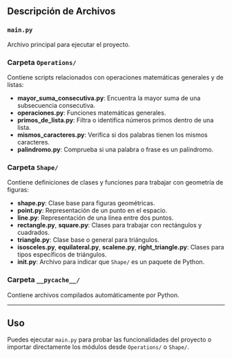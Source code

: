 
## Descripción de Archivos

### `main.py`
Archivo principal para ejecutar el proyecto.

### Carpeta `Operations/`
Contiene scripts relacionados con operaciones matemáticas generales y de listas:

- **mayor_suma_consecutiva.py**: Encuentra la mayor suma de una subsecuencia consecutiva.
- **operaciones.py**: Funciones matemáticas generales.
- **primos_de_lista.py**: Filtra o identifica números primos dentro de una lista.
- **mismos_caracteres.py**: Verifica si dos palabras tienen los mismos caracteres.
- **palindromo.py**: Comprueba si una palabra o frase es un palíndromo.

### Carpeta `Shape/`
Contiene definiciones de clases y funciones para trabajar con geometría de figuras:

- **shape.py**: Clase base para figuras geométricas.
- **point.py**: Representación de un punto en el espacio.
- **line.py**: Representación de una línea entre dos puntos.
- **rectangle.py**, **square.py**: Clases para trabajar con rectángulos y cuadrados.
- **triangle.py**: Clase base o general para triángulos.
- **isosceles.py**, **equilateral.py**, **scalene.py**, **right_triangle.py**: Clases para tipos específicos de triángulos.
- **__init__.py**: Archivo para indicar que `Shape/` es un paquete de Python.

### Carpeta `__pycache__/`
Contiene archivos compilados automáticamente por Python.

---

## Uso

Puedes ejecutar `main.py` para probar las funcionalidades del proyecto o importar directamente los módulos desde `Operations/` o `Shape/`.

